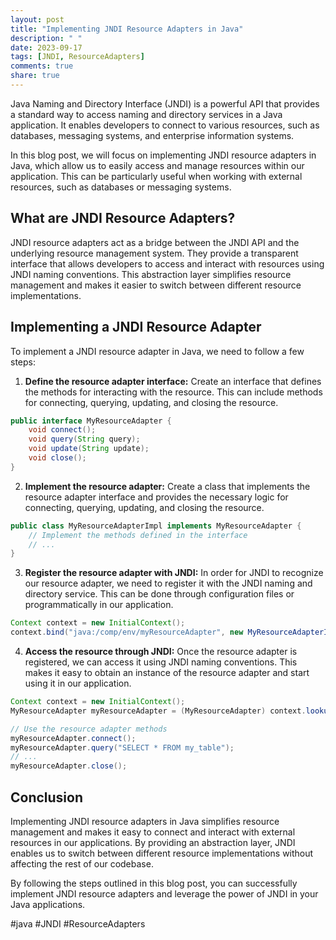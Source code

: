```yaml
---
layout: post
title: "Implementing JNDI Resource Adapters in Java"
description: " "
date: 2023-09-17
tags: [JNDI, ResourceAdapters]
comments: true
share: true
---
```


Java Naming and Directory Interface (JNDI) is a powerful API that provides a standard way to access naming and directory services in a Java application. It enables developers to connect to various resources, such as databases, messaging systems, and enterprise information systems.

In this blog post, we will focus on implementing JNDI resource adapters in Java, which allow us to easily access and manage resources within our application. This can be particularly useful when working with external resources, such as databases or messaging systems.

## What are JNDI Resource Adapters?

JNDI resource adapters act as a bridge between the JNDI API and the underlying resource management system. They provide a transparent interface that allows developers to access and interact with resources using JNDI naming conventions. This abstraction layer simplifies resource management and makes it easier to switch between different resource implementations.

## Implementing a JNDI Resource Adapter

To implement a JNDI resource adapter in Java, we need to follow a few steps:

1. **Define the resource adapter interface:** Create an interface that defines the methods for interacting with the resource. This can include methods for connecting, querying, updating, and closing the resource.

```java
public interface MyResourceAdapter {
    void connect();
    void query(String query);
    void update(String update);
    void close();
}
```

2. **Implement the resource adapter:** Create a class that implements the resource adapter interface and provides the necessary logic for connecting, querying, updating, and closing the resource.

```java
public class MyResourceAdapterImpl implements MyResourceAdapter {
    // Implement the methods defined in the interface
    // ...
}
```

3. **Register the resource adapter with JNDI:** In order for JNDI to recognize our resource adapter, we need to register it with the JNDI naming and directory service. This can be done through configuration files or programmatically in our application.

```java
Context context = new InitialContext();
context.bind("java:/comp/env/myResourceAdapter", new MyResourceAdapterImpl());
```

4. **Access the resource through JNDI:** Once the resource adapter is registered, we can access it using JNDI naming conventions. This makes it easy to obtain an instance of the resource adapter and start using it in our application.

```java
Context context = new InitialContext();
MyResourceAdapter myResourceAdapter = (MyResourceAdapter) context.lookup("java:/comp/env/myResourceAdapter");

// Use the resource adapter methods
myResourceAdapter.connect();
myResourceAdapter.query("SELECT * FROM my_table");
// ...
myResourceAdapter.close();
```

## Conclusion

Implementing JNDI resource adapters in Java simplifies resource management and makes it easy to connect and interact with external resources in our applications. By providing an abstraction layer, JNDI enables us to switch between different resource implementations without affecting the rest of our codebase.

By following the steps outlined in this blog post, you can successfully implement JNDI resource adapters and leverage the power of JNDI in your Java applications.

#java #JNDI #ResourceAdapters